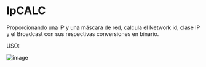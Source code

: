# IpCALC
Proporcionando una IP y una máscara de red, calcula el Network id, clase IP y el Broadcast con sus respectivas conversiones en binario.

USO: 

![image](https://user-images.githubusercontent.com/41616541/232907258-1349f1ee-9918-490a-a6f7-dfece320b8c0.png)
